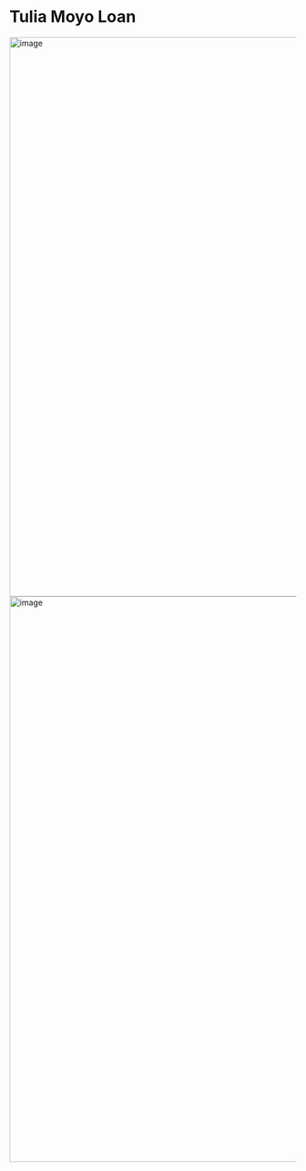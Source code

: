 # Tulia Moyo Loan

<img width="1920" height="982" alt="image" src="https://github.com/user-attachments/assets/e4a81163-5dbe-4333-8d72-8de74dce4438" />
<img width="1885" height="993" alt="image" src="https://github.com/user-attachments/assets/35f1663e-32ee-41e6-a0d3-e84aca902698" />
